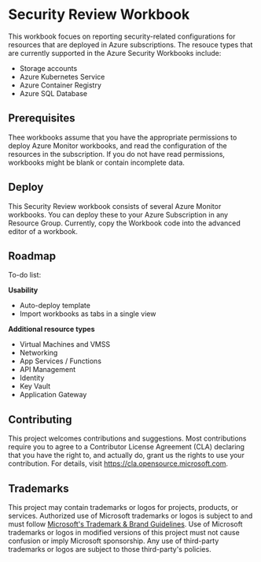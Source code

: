 # Security Review Workbook

This workbook focues on reporting security-related configurations for resources that are deployed in Azure subscriptions. The resouce types that are currently supported in the Azure Security Workbooks include:
  - Storage accounts
  - Azure Kubernetes Service
  - Azure Container Registry
  - Azure SQL Database

## Prerequisites

Thee workbooks assume that you have the appropriate permissions to deploy Azure Monitor workbooks, and read the configuration of the resources in the subscription. If you do not have read permissions, workbooks might be blank or contain incomplete data. 

## Deploy

This Security Review workbook consists of several Azure Monitor workbooks. You can deploy these to your Azure Subscription in any Resource Group. Currently, copy the Workbook code into the advanced editor of a workbook. 

## Roadmap
To-do list:

**Usability**
  - Auto-deploy template
  - Import workbooks as tabs in a single view

**Additional resource types**
  - Virtual Machines and VMSS
  - Networking
  - App Services / Functions
  - API Management
  - Identity
  - Key Vault
  - Application Gateway

## Contributing

This project welcomes contributions and suggestions.  Most contributions require you to agree to a
Contributor License Agreement (CLA) declaring that you have the right to, and actually do, grant us
the rights to use your contribution. For details, visit https://cla.opensource.microsoft.com.

## Trademarks

This project may contain trademarks or logos for projects, products, or services. Authorized use of Microsoft 
trademarks or logos is subject to and must follow 
[Microsoft's Trademark & Brand Guidelines](https://www.microsoft.com/en-us/legal/intellectualproperty/trademarks/usage/general).
Use of Microsoft trademarks or logos in modified versions of this project must not cause confusion or imply Microsoft sponsorship.
Any use of third-party trademarks or logos are subject to those third-party's policies.
